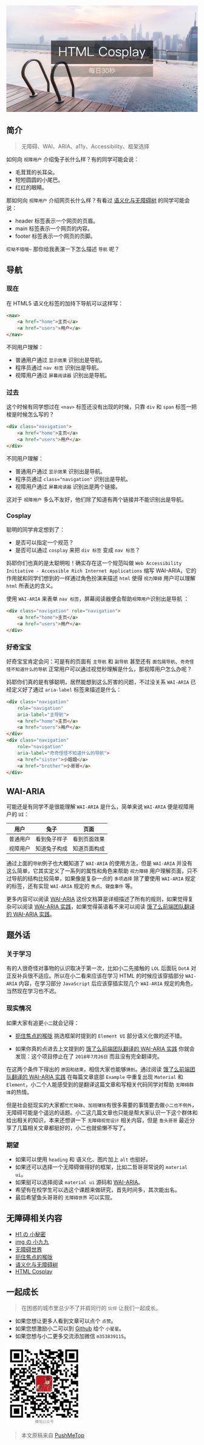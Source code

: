 <!-- # HTML Cosplay -->

![封面](https://raw.githubusercontent.com/pushmetop/resource/master/30-seconds-for-everyday/a11y-aria/poster.png)

## 简介

> 无障碍、WAI、ARIA、a11y、Accessibility、框架选择

如何向 `视障用户` 介绍兔子长什么样？有的同学可能会说：

* 毛茸茸的长耳朵。
* 短短圆圆的小尾巴。
* 红红的眼睛。

那如何向 `视障用户` 介绍网页长什么样？有看过 [语义化与无障碍树](https://github.com/pushmetop/30-seconds-for-everyday/blob/master/posts/a11y-tree.md) 的同学可能会说：

* header 标签表示一个网页的页眉。
* main 标签表示一个网页的内容。
* footer 标签表示一个网页的页脚。

`哎呦不错哦~` 那你给我表演一下怎么描述 `导航` 呢？

## 导航

### 现在

在 HTML5 语义化标签的加持下导航可以这样写：

```html
<nav>
    <a href="home">主页</a>
    <a href="users">用户</a>
</nav>
```

不同用户理解：

* 普通用户通过 `显示效果` 识别出是导航。
* 程序员通过 `nav 标签` 识别出是导航。
* 视障用户通过 `屏幕阅读器` 识别出是导航。

### 过去

这个时候有同学想过在 `<nav>` 标签还没有出现的时候，只靠 `div` 和 `span` 标签一把梭是时候怎么写的？

```html
<div class="navigation">
    <a href="home">主页</a>
    <a href="users">用户</a>
</div>
```

不同用户理解：

* 普通用户通过 `显示效果` 识别出是导航。
* 程序员通过 `class="navigation"` 识别出是导航。
* 视障用户通过 `屏幕阅读器` 识别出是两个链接。

这对于 `视障用户` 多么不友好，他们除了知道有两个链接并不能识别出是导航。

### Cosplay

聪明的同学肯定想到了：
 
* 是否可以指定一个规范？
* 是否可以通过 `cosplay` 来把 `div 标签` 变成 `nav 标签`？

妈耶你们也真的是太聪明啦！确实存在这一个规范叫做 `Web Accessibility Initiative - Accessible Rich Internet Applications` 缩写 WAI-ARIA，它的作用就和同学们想到的一样通过角色扮演来描述 `html` 使得 `视力障碍` 用户可以理解 `html` 所表达的含义。

使用 `WAI-ARIA` 来表单 `nav 标签`，屏幕阅读器便会帮助`视障用户`识别出是导航 ：

```html
<div class="navigation" role="navigation">
    <a href="home">主页</a>
    <a href="users">用户</a>
</div>
```

### 好奇宝宝

好奇宝宝肯定会问：可是有的页面有 `主导航` 和 `副导航` 甚至还有 `面包屑导航`、`奇奇怪怪不知道什么的导航` 正常用户可以通过视觉秒理解是什么，那视障用户怎么办呢？

妈耶你们真的是有够聪明，居然能想到这么厉害的问题，不过没关系 `WAI-ARIA` 已经定义好了通过 `aria-label` 标签来描述是什么：

```html
<div class="navigation"
    role="navigation"
    aria-label="主导航">
    <a href="home">主页</a>
    <a href="users">用户</a>
</div>
<div class="navigation"
    role="navigation"
    aria-label="奇奇怪怪不知道什么的导航">
    <a href="sister">小姐姐</a>
    <a href="brother">小哥哥</a>
</div>
```


## WAI-ARIA

可能还是有同学不是很能理解 `WAI-ARIA` 是什么，简单来说 `WAI-ARIA` 便是视障用户的 `UI`：

| 用户 | 兔子 | 页面 |
| --- | --- | --- |
| 普通用户 | 看到兔子样子 | 看到页面效果 |
| 视障用户 | 知道兔子构成 | 知道页面构成 |


通过上面的`导航`例子也大概知道了 `WAI-ARIA` 的使用方法，但是 `WAI-ARIA` 并没有这么简单，它其实定义了一系列的属性和角色来帮助 `视力障碍` 用户理解页面，只不过导航的结构比较简单，如果像是复杂一点的 `多项选择` 除了要使用 `WAI-ARIA` 规定的标签，还有实现 `WAI-ARIA` 规定的 `焦点`、`键盘事件` 等。

更多内容可以阅读 [WAI-ARIA](https://www.w3.org/TR/wai-aria-1.1/) 这份文档算是详细描述了所有的规则，如果觉得复杂可以阅读 [WAI-ARIA 实践](https://www.w3.org/TR/wai-aria-practices/)，如果觉得英语看不来可以阅读 [饿了么前端团队翻译的 WAI-ARIA 实践](https://elemefe.github.io/WAI-ARIA-Practices/#/)。

## 题外话

### 关于学习

有的人很奇怪对事物的认识取决于第一次，比如小二先接触的 `LOL` 后面玩 `DotA` 对正反补兵很不适应。所以在小二看来应该在学习 HTML 的时候应该穿插部分 `WAI-ARIA` 内容，在学习部分 `JavaScript` 后应该穿插实现几个 `WAI-ARIA` 规定的角色，当然现在学习也不迟。

### 现实情况

如果大家有追更`小二`就会记得：

* [扼住焦点的喉咙](https://github.com/pushmetop/30-seconds-for-everyday/blob/master/posts/a11y-foucs.md) 挑选框架时提到的 `Element UI` 部分语义化做的还不错。

* 如果你真的点进去上文提到的 [饿了么前端团队翻译的 WAI-ARIA 实践](https://elemefe.github.io/WAI-ARIA-Practices/#/) 你就会发现：这个项目停止在了 `2018年7月26日` 而且没有完全翻译完。

在这两个条件下得出的 `原因和结果`，相信大家也能够`猜到`。通过阅读 [饿了么前端团队翻译的 WAI-ARIA 实践](https://elemefe.github.io/WAI-ARIA-Practices/#/) 在每篇文章底部 `Example` 中重复出现 `Material` 和 `Element`，小二个人能感受到的是翻译这篇文章和写相关代码同学对帮助 `无障碍群体`的热情。

但是社会挺现实的大家都`忙忙碌碌`、`加班赚钱`有很多需要的事情要去做`小二也不例外`，无障碍可能是个遥远的话题。小二这几篇文章也只能是帮大家认识一下这个群体和给出相关的知识，本来还想讲一下 `无障碍视觉设计` 相关内容，但是 `鱼头哥哥` 最近分享了几篇相关文章都挺好的，小二也就偷懒不写了。

### 期望

* 如果可以使用 `heading` 和 语义化、图片加上 `alt` 也挺好。
* 如果还可以选择一个无障碍做得好的框架，比如二哲哥哥常说的 `material ui`。
* 如果挺可以选择阅读 `material ui` 源码和 [WAI-ARIA](https://www.w3.org/TR/wai-aria-1.1/)。
* 希望有在校学生可以选这个课题来做研究，首先时间多，其次能出名。
* 最后希望鱼头哥哥的 `无障碍世界` 可以实现。

## 无障碍相关内容

* [H1 の 小秘密](https://github.com/pushmetop/30-seconds-for-everyday/blob/master/posts/heading.md)
* [img の 小九九](https://github.com/pushmetop/30-seconds-for-everyday/blob/master/posts/img-tag.md)
* [无障碍世界](https://github.com/pushmetop/30-seconds-for-everyday/blob/master/posts/a11y-101.md)
* [扼住焦点的喉咙](https://github.com/pushmetop/30-seconds-for-everyday/blob/master/posts/a11y-foucs.md)
* [语义化与无障碍树](https://github.com/pushmetop/30-seconds-for-everyday/blob/master/posts/a11y-tree.md)
* [HTML Cosplay](https://github.com/pushmetop/30-seconds-for-everyday/blob/master/posts/a11y-aria.md)

## 一起成长

> 在困惑的城市里总少不了并肩同行的 `伙伴` 让我们一起成长。

* 如果您想让更多人看到文章可以点个 `点赞`。
* 如果您想激励小二可以到 [Github](https://github.com/pushmetop/30-seconds-for-everyday) 给个 `小星星`。
* 如果您想与小二更多交流添加微信 `m353839115`。

![微信公众号](https://raw.githubusercontent.com/pushmetop/resource/master/donate/pushmetop.png)

> 本文原稿来自 [PushMeTop](https://github.com/pushmetop)
